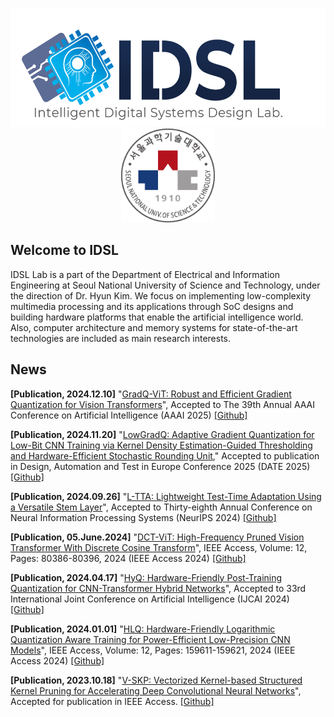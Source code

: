 <p align="center">
  <img src=https://github.com/IDSL-SeoulTech/.github/blob/main/Main%20page/IDSL_Logo.png width="549" height="190"/>
  <img src=https://github.com/IDSL-SeoulTech/.github/blob/main/Main%20page/seoultech%20image.svg width="150" height="150"/>
</p>

## Welcome to IDSL
IDSL Lab is a part of the Department of Electrical and Information Engineering at Seoul National University of Science and Technology, under the direction of Dr. Hyun Kim. We focus on implementing low-complexity multimedia processing and its applications through SoC designs and building hardware platforms that enable the artificial intelligence world. Also, computer architecture and memory systems for state-of-the-art technologies are included as main research interests.

## News
**[Publication, 2024.12.10]** "[GradQ-ViT: Robust and Efficient Gradient Quantization for Vision Transformers](https://ojs.aaai.org/index.php/AAAI/article/view/33759)", Accepted to The 39th Annual AAAI Conference on Artificial Intelligence (AAAI 2025) [[Github]](https://github.com/IDSL-SeoulTech/GradQ)

**[Publication, 2024.11.20]** "[LowGradQ: Adaptive Gradient Quantization for Low-Bit CNN Training via Kernel Density Estimation-Guided Thresholding and Hardware-Efficient Stochastic Rounding Unit](https://ieeexplore.ieee.org/document/10992985)," Accepted to publication in Design, Automation and Test in Europe Conference 2025 (DATE 2025) [[Github]](https://github.com/sbeom0929/LowGradQ)

**[Publication, 2024.09.26]** "[L-TTA: Lightweight Test-Time Adaptation Using a Versatile Stem Layer](https://openreview.net/forum?id=G7NZljVOol&referrer=%5Bthe%20profile%20of%20Hyun%20Kim%5D(%2Fprofile%3Fid%3D~Hyun_Kim3))", Accepted to Thirty-eighth Annual Conference on Neural Information Processing Systems (NeurIPS 2024) [[Github]](https://github.com/janus103/L_TTA)

**[Publication, 05.June.2024]** "[DCT-ViT: High-Frequency Pruned Vision Transformer With Discrete Cosine Transform](https://ieeexplore.ieee.org/document/10549904)", IEEE Access, Volume: 12, Pages: 80386-80396, 2024 (IEEE Access 2024) [[Github]](https://github.com/IDSL-SeoulTech/DCT-ViT)

**[Publication, 2024.04.17]** "[HyQ: Hardware-Friendly Post-Training Quantization for CNN-Transformer Hybrid Networks](https://openreview.net/forum?id=AQgnqevRCz)", Accepted to 33rd International Joint Conference on Artificial Intelligence (IJCAI 2024) [[Github]](https://github.com/IDSL-SeoulTech/HyQ)

**[Publication, 2024.01.01]** "[HLQ: Hardware-Friendly Logarithmic Quantization Aware Training for Power-Efficient Low-Precision CNN Models](https://openreview.net/forum?id=OVNBPSKTqk)", IEEE Access, Volume: 12, Pages: 159611-159621, 2024 (IEEE Access 2024) [[Github]](https://github.com/IDSL-SeoulTech/HLQ)

**[Publication, 2023.10.18]** "[V-SKP: Vectorized Kernel-based Structured Kernel Pruning for Accelerating Deep Convolutional Neural Networks](https://ieeexplore.ieee.org/document/10292653)", Accepted for publication in IEEE Access. [[Github]](https://github.com/IDSL-SeoulTech/V-SKP)
